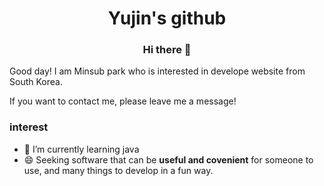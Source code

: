 <div align="center">   
        <h1>Yujin's github</h1>
        <h3>Hi there 👋</h3>
</div>

Good day! I am Minsub park who is interested in develope website from South Korea.

If you want to contact me, please leave me a message!


### interest
- 🌱 I’m currently learning java
- 😄 Seeking software that can be **useful and covenient** for someone to use, and many things to develop in a fun way.



